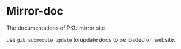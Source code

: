 # Mirror-doc
The documentations of PKU mirror site.

use `git submodule update` to update docs to be loaded on website.

